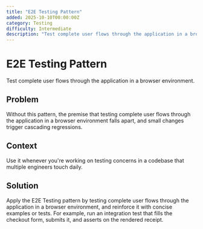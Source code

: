 ```yaml
---
title: "E2E Testing Pattern"
added: 2025-10-10T00:00:00Z
category: Testing
difficulty: Intermediate
description: "Test complete user flows through the application in a browser environment."
---
```

# E2E Testing Pattern

Test complete user flows through the application in a browser environment.

## Problem

Without this pattern, the premise that testing complete user flows through the application in a browser environment falls apart, and small changes trigger cascading regressions.

## Context

Use it whenever you're working on testing concerns in a codebase that multiple engineers touch daily.

## Solution

Apply the E2E Testing pattern by testing complete user flows through the application in a browser environment, and reinforce it with concise examples or tests. For example, run an integration test that fills the checkout form, submits it, and asserts on the rendered receipt.
